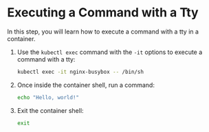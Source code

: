 # Executing a Command with a Tty

In this step, you will learn how to execute a command with a tty in a container.

1. Use the `kubectl exec` command with the `-it` options to execute a command with a tty:

   ```bash
   kubectl exec -it nginx-busybox -- /bin/sh
   ```

2. Once inside the container shell, run a command:

   ```bash
   echo "Hello, world!"
   ```

3. Exit the container shell:

   ```bash
   exit
   ```
